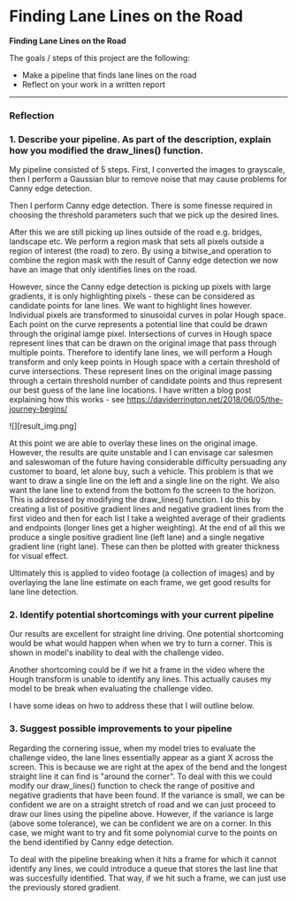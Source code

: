 # **Finding Lane Lines on the Road**

**Finding Lane Lines on the Road**

The goals / steps of this project are the following:
* Make a pipeline that finds lane lines on the road
* Reflect on your work in a written report


[//]: # (Image References)

[image1]: ./examples/grayscale.jpg "Grayscale"

---

### Reflection

### 1. Describe your pipeline. As part of the description, explain how you modified the draw_lines() function.

My pipeline consisted of 5 steps. First, I converted the images to grayscale, then I perform a Gaussian blur to remove noise that may cause problems for Canny edge detection.

Then I perform Canny edge detection. There is some finesse required in choosing the threshold parameters such that we pick up the desired lines.

After this we are still picking up lines outside of the road e.g. bridges, landscape etc. We perform a region mask that sets all pixels outside a region of interest (the road) to zero. By using a bitwise_and operation to combine the region mask with the result of Canny edge detection we now have an image that only identifies lines on the road.

However, since the Canny edge detection is picking up pixels with large gradients, it is only highlighting pixels - these can be considered as candidate points for lane lines. We want to highlight lines however. Individual pixels are transformed to sinusoidal curves in polar Hough space. Each point on the curve represents a potential line that could be drawn through the original iamge pixel. Intersections of curves in Hough space represent lines that can be drawn on the original image that pass through multiple points. Therefore to identify lane lines, we will perform a Hough transform and only keep points in Hough space with a certain threshold of curve intersections. These represent lines on the original image passing through a certain threshold number of candidate points and thus represent our best guess of the lane line locations. I have written a blog post explaining how this works - see https://daviderrington.net/2018/06/05/the-journey-begins/

![][result_img.png]

At this point we are able to overlay these lines on the original image. However, the results are quite unstable and I can envisage car salesmen and saleswoman of the future having considerable difficulty persuading any customer to board, let alone buy, such a vehicle. This problem is that we want to draw a single line on the left and a single line on the right. We also want the lane line to extend from the bottom fo the screen to the horizon. This is addressed by modifying the draw_lines() function. I do this by  creating a list of positive gradient lines and negative gradient lines from the first video and then for each list I take a weighted average of their gradients and endpoints (longer lines get a higher weighting). At the end of all this we produce a single positive gradient line (left lane) and a single negative gradient line (right lane). These can then be plotted with greater thickness for visual effect.

Ultimately this is applied to video footage (a collection of images) and by overlaying the lane line estimate on each frame, we get good results for lane line detection.


### 2. Identify potential shortcomings with your current pipeline


Our results are excellent for straight line driving. One potential shortcoming would be what would happen when when we try to turn a corner. This is shown in model's inability to deal with the challenge video.

Another shortcoming could be if we hit a frame in the video where the Hough transform is unable to identify any lines. This actually causes my model to be break when evaluating the challenge video.

I have some ideas on hwo to address these that I will outline below.


### 3. Suggest possible improvements to your pipeline

Regarding the cornering issue, when my model tries to evaluate the challenge video, the lane lines essentially appear as a giant X across the screen. This is because we are right at the apex of the bend and the longest straight line it can find is "around the corner". To deal with this we could modify our draw_lines() function to check the range of positive and negative gradients that have been found. If the variance is small, we can be confident we are on a straight stretch of road and we can just proceed to draw our lines using the pipeline above. However, if the variance is large (above some tolerance), we can be confident we are on a corner. In this case, we might want to try and fit some polynomial curve to the points on the bend identified by Canny edge detection.

To deal with the pipeline breaking when it hits a frame for which it cannot identify any lines, we could introduce a queue that stores the last line that was succesfully identified. That way, if we hit such a frame, we can just use the previously stored gradient.
